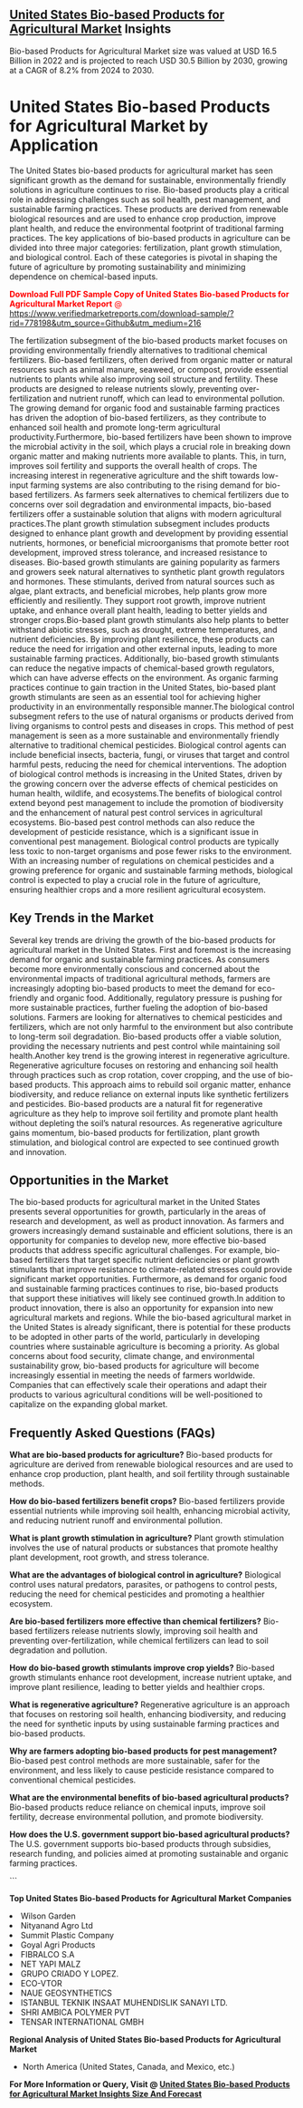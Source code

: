 <h2><a href="https://www.verifiedmarketreports.com/download-sample/?rid=778198&amp;utm_source=Github&amp;utm_medium=216" target="_blank">United States Bio-based Products for Agricultural Market</a> Insights</h2><p>Bio-based Products for Agricultural Market size was valued at USD 16.5 Billion in 2022 and is projected to reach USD 30.5 Billion by 2030, growing at a CAGR of 8.2% from 2024 to 2030.</p><p><h1>United States Bio-based Products for Agricultural Market by Application</h1><p>The United States bio-based products for agricultural market has seen significant growth as the demand for sustainable, environmentally friendly solutions in agriculture continues to rise. Bio-based products play a critical role in addressing challenges such as soil health, pest management, and sustainable farming practices. These products are derived from renewable biological resources and are used to enhance crop production, improve plant health, and reduce the environmental footprint of traditional farming practices. The key applications of bio-based products in agriculture can be divided into three major categories: fertilization, plant growth stimulation, and biological control. Each of these categories is pivotal in shaping the future of agriculture by promoting sustainability and minimizing dependence on chemical-based inputs. <p><span class=""><span style="color: #ff0000;"><strong>Download Full PDF Sample Copy of United States Bio-based Products for Agricultural Market Report</strong> @ </span><a href="https://www.verifiedmarketreports.com/download-sample/?rid=778198&amp;utm_source=Github&amp;utm_medium=216" target="_blank">https://www.verifiedmarketreports.com/download-sample/?rid=778198&amp;utm_source=Github&amp;utm_medium=216</a></span></p>The fertilization subsegment of the bio-based products market focuses on providing environmentally friendly alternatives to traditional chemical fertilizers. Bio-based fertilizers, often derived from organic matter or natural resources such as animal manure, seaweed, or compost, provide essential nutrients to plants while also improving soil structure and fertility. These products are designed to release nutrients slowly, preventing over-fertilization and nutrient runoff, which can lead to environmental pollution. The growing demand for organic food and sustainable farming practices has driven the adoption of bio-based fertilizers, as they contribute to enhanced soil health and promote long-term agricultural productivity.Furthermore, bio-based fertilizers have been shown to improve the microbial activity in the soil, which plays a crucial role in breaking down organic matter and making nutrients more available to plants. This, in turn, improves soil fertility and supports the overall health of crops. The increasing interest in regenerative agriculture and the shift towards low-input farming systems are also contributing to the rising demand for bio-based fertilizers. As farmers seek alternatives to chemical fertilizers due to concerns over soil degradation and environmental impacts, bio-based fertilizers offer a sustainable solution that aligns with modern agricultural practices.The plant growth stimulation subsegment includes products designed to enhance plant growth and development by providing essential nutrients, hormones, or beneficial microorganisms that promote better root development, improved stress tolerance, and increased resistance to diseases. Bio-based growth stimulants are gaining popularity as farmers and growers seek natural alternatives to synthetic plant growth regulators and hormones. These stimulants, derived from natural sources such as algae, plant extracts, and beneficial microbes, help plants grow more efficiently and resiliently. They support root growth, improve nutrient uptake, and enhance overall plant health, leading to better yields and stronger crops.Bio-based plant growth stimulants also help plants to better withstand abiotic stresses, such as drought, extreme temperatures, and nutrient deficiencies. By improving plant resilience, these products can reduce the need for irrigation and other external inputs, leading to more sustainable farming practices. Additionally, bio-based growth stimulants can reduce the negative impacts of chemical-based growth regulators, which can have adverse effects on the environment. As organic farming practices continue to gain traction in the United States, bio-based plant growth stimulants are seen as an essential tool for achieving higher productivity in an environmentally responsible manner.The biological control subsegment refers to the use of natural organisms or products derived from living organisms to control pests and diseases in crops. This method of pest management is seen as a more sustainable and environmentally friendly alternative to traditional chemical pesticides. Biological control agents can include beneficial insects, bacteria, fungi, or viruses that target and control harmful pests, reducing the need for chemical interventions. The adoption of biological control methods is increasing in the United States, driven by the growing concern over the adverse effects of chemical pesticides on human health, wildlife, and ecosystems.The benefits of biological control extend beyond pest management to include the promotion of biodiversity and the enhancement of natural pest control services in agricultural ecosystems. Bio-based pest control methods can also reduce the development of pesticide resistance, which is a significant issue in conventional pest management. Biological control products are typically less toxic to non-target organisms and pose fewer risks to the environment. With an increasing number of regulations on chemical pesticides and a growing preference for organic and sustainable farming methods, biological control is expected to play a crucial role in the future of agriculture, ensuring healthier crops and a more resilient agricultural ecosystem.<h2>Key Trends in the Market</h2><p>Several key trends are driving the growth of the bio-based products for agricultural market in the United States. First and foremost is the increasing demand for organic and sustainable farming practices. As consumers become more environmentally conscious and concerned about the environmental impacts of traditional agricultural methods, farmers are increasingly adopting bio-based products to meet the demand for eco-friendly and organic food. Additionally, regulatory pressure is pushing for more sustainable practices, further fueling the adoption of bio-based solutions. Farmers are looking for alternatives to chemical pesticides and fertilizers, which are not only harmful to the environment but also contribute to long-term soil degradation. Bio-based products offer a viable solution, providing the necessary nutrients and pest control while maintaining soil health.Another key trend is the growing interest in regenerative agriculture. Regenerative agriculture focuses on restoring and enhancing soil health through practices such as crop rotation, cover cropping, and the use of bio-based products. This approach aims to rebuild soil organic matter, enhance biodiversity, and reduce reliance on external inputs like synthetic fertilizers and pesticides. Bio-based products are a natural fit for regenerative agriculture as they help to improve soil fertility and promote plant health without depleting the soil’s natural resources. As regenerative agriculture gains momentum, bio-based products for fertilization, plant growth stimulation, and biological control are expected to see continued growth and innovation.<h2>Opportunities in the Market</h2><p>The bio-based products for agricultural market in the United States presents several opportunities for growth, particularly in the areas of research and development, as well as product innovation. As farmers and growers increasingly demand sustainable and efficient solutions, there is an opportunity for companies to develop new, more effective bio-based products that address specific agricultural challenges. For example, bio-based fertilizers that target specific nutrient deficiencies or plant growth stimulants that improve resistance to climate-related stresses could provide significant market opportunities. Furthermore, as demand for organic food and sustainable farming practices continues to rise, bio-based products that support these initiatives will likely see continued growth.In addition to product innovation, there is also an opportunity for expansion into new agricultural markets and regions. While the bio-based agricultural market in the United States is already significant, there is potential for these products to be adopted in other parts of the world, particularly in developing countries where sustainable agriculture is becoming a priority. As global concerns about food security, climate change, and environmental sustainability grow, bio-based products for agriculture will become increasingly essential in meeting the needs of farmers worldwide. Companies that can effectively scale their operations and adapt their products to various agricultural conditions will be well-positioned to capitalize on the expanding global market.<h2>Frequently Asked Questions (FAQs)</h2><p><strong>What are bio-based products for agriculture?</strong> Bio-based products for agriculture are derived from renewable biological resources and are used to enhance crop production, plant health, and soil fertility through sustainable methods.</p><p><strong>How do bio-based fertilizers benefit crops?</strong> Bio-based fertilizers provide essential nutrients while improving soil health, enhancing microbial activity, and reducing nutrient runoff and environmental pollution.</p><p><strong>What is plant growth stimulation in agriculture?</strong> Plant growth stimulation involves the use of natural products or substances that promote healthy plant development, root growth, and stress tolerance.</p><p><strong>What are the advantages of biological control in agriculture?</strong> Biological control uses natural predators, parasites, or pathogens to control pests, reducing the need for chemical pesticides and promoting a healthier ecosystem.</p><p><strong>Are bio-based fertilizers more effective than chemical fertilizers?</strong> Bio-based fertilizers release nutrients slowly, improving soil health and preventing over-fertilization, while chemical fertilizers can lead to soil degradation and pollution.</p><p><strong>How do bio-based growth stimulants improve crop yields?</strong> Bio-based growth stimulants enhance root development, increase nutrient uptake, and improve plant resilience, leading to better yields and healthier crops.</p><p><strong>What is regenerative agriculture?</strong> Regenerative agriculture is an approach that focuses on restoring soil health, enhancing biodiversity, and reducing the need for synthetic inputs by using sustainable farming practices and bio-based products.</p><p><strong>Why are farmers adopting bio-based products for pest management?</strong> Bio-based pest control methods are more sustainable, safer for the environment, and less likely to cause pesticide resistance compared to conventional chemical pesticides.</p><p><strong>What are the environmental benefits of bio-based agricultural products?</strong> Bio-based products reduce reliance on chemical inputs, improve soil fertility, decrease environmental pollution, and promote biodiversity.</p><p><strong>How does the U.S. government support bio-based agricultural products?</strong> The U.S. government supports bio-based products through subsidies, research funding, and policies aimed at promoting sustainable and organic farming practices.</p>```</p><p><strong>Top United States Bio-based Products for Agricultural Market Companies</strong></p><div data-test-id=""><p><li>Wilson Garden</li><li> Nityanand Agro Ltd</li><li> Summit Plastic Company</li><li> Goyal Agri Products</li><li> FIBRALCO S.A</li><li> NET YAPI MALZ</li><li> GRUPO CRIADO Y LOPEZ.</li><li> ECO-VTOR</li><li> NAUE GEOSYNTHETICS</li><li> ISTANBUL TEKNIK INSAAT MUHENDISLIK SANAYI LTD.</li><li> SHRI AMBICA POLYMER PVT</li><li> TENSAR INTERNATIONAL GMBH</li></p><div><strong>Regional Analysis of&nbsp;United States Bio-based Products for Agricultural Market</strong></div><ul><li dir="ltr"><p dir="ltr">North America&nbsp;(United States, Canada, and Mexico, etc.)</p></li></ul><p><strong>For More Information or Query, Visit @&nbsp;</strong><strong><a href="https://www.verifiedmarketreports.com/product/bio-based-products-for-agricultural-market/?utm_source=Github&amp;utm_medium=216" target="_blank">United States Bio-based Products for Agricultural Market Insights Size And Forecast</a></strong></p></div>
